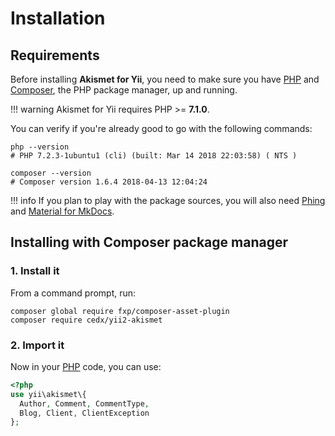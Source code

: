 # Installation

## Requirements
Before installing **Akismet for Yii**, you need to make sure you have [PHP](https://secure.php.net)
and [Composer](https://getcomposer.org), the PHP package manager, up and running.

!!! warning
    Akismet for Yii requires PHP >= **7.1.0**.
    
You can verify if you're already good to go with the following commands:

```shell
php --version
# PHP 7.2.3-1ubuntu1 (cli) (built: Mar 14 2018 22:03:58) ( NTS )

composer --version
# Composer version 1.6.4 2018-04-13 12:04:24
```

!!! info
    If you plan to play with the package sources, you will also need
    [Phing](https://www.phing.info) and [Material for MkDocs](https://squidfunk.github.io/mkdocs-material).

## Installing with Composer package manager

### 1. Install it
From a command prompt, run:

```shell
composer global require fxp/composer-asset-plugin
composer require cedx/yii2-akismet
```

### 2. Import it
Now in your [PHP](https://secure.php.net) code, you can use:

```php
<?php
use yii\akismet\{
  Author, Comment, CommentType,
  Blog, Client, ClientException
};
```
